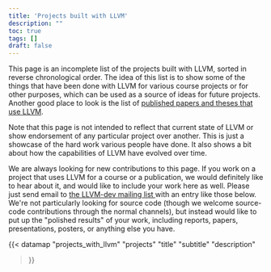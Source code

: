 ```yaml
---
title: 'Projects built with LLVM'
description: ""
toc: true
tags: []
draft: false
---
```


This page is an incomplete list of the projects built with LLVM, sorted in reverse chronological order. The idea of this list is to show some of the things that have been done with LLVM for various course projects or for other purposes, which can be used as a source of ideas for future projects. Another good place to look is the list of [published papers and theses that use LLVM](https://llvm.org/pubs/).

Note that this page is not intended to reflect that current state of LLVM or show endorsement of any particular project over another. This is just a showcase of the hard work various people have done. It also shows a bit about how the capabilities of LLVM have evolved over time.

We are always looking for new contributions to this page. If you work on a project that uses LLVM for a course or a publication, we would definitely like to hear about it, and would like to include your work here as well. Please just send email to [ the LLVM-dev mailing list ](mailto:llvm-dev@lists.llvm.org) with an entry like those below. We're not particularly looking for source code (though we welcome source-code contributions through the normal channels), but instead would like to put up the "polished results" of your work, including reports, papers, presentations, posters, or anything else you have.

{{< datamap 
    "projects_with_llvm" "projects" 
    "title" 
    "subtitle"
    "description" 
>}}
